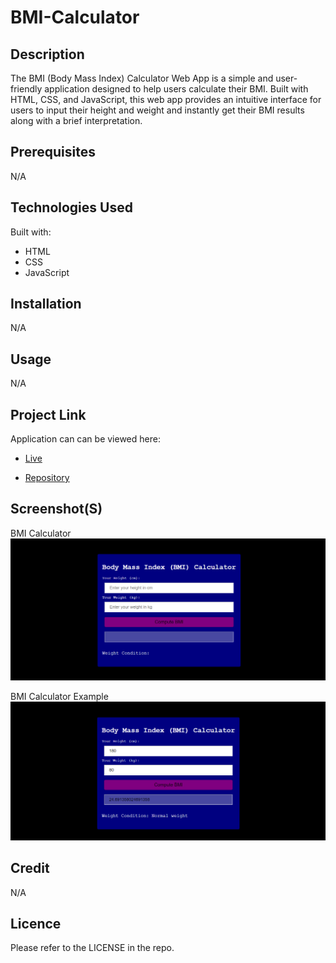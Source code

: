 # BMI-Calculator

## Description
The BMI (Body Mass Index) Calculator Web App is a simple and user-friendly application designed to help users calculate their BMI. Built with HTML, CSS, and JavaScript, this web app provides an intuitive interface for users to input their height and weight and instantly get their BMI results along with a brief interpretation.

## Prerequisites
N/A

## Technologies Used
Built with:
* HTML
* CSS
* JavaScript

## Installation
N/A

## Usage
N/A

## Project Link
Application can can be viewed here: 
* [Live](https://yvonnesarah.github.io/BMI-Calculator/)

* [Repository](https://github.com/yvonnesarah/BMI-Calculator)

## Screenshot(S)
BMI Calculator
![Screenshot](assets/images/bmi-calculator.png "BMI Calculator")

BMI Calculator Example
![Screenshot](assets/images/bmi-calculator-example.png "BMI Calculator Example")

## Credit
N/A

## Licence
Please refer to the LICENSE in the repo.
